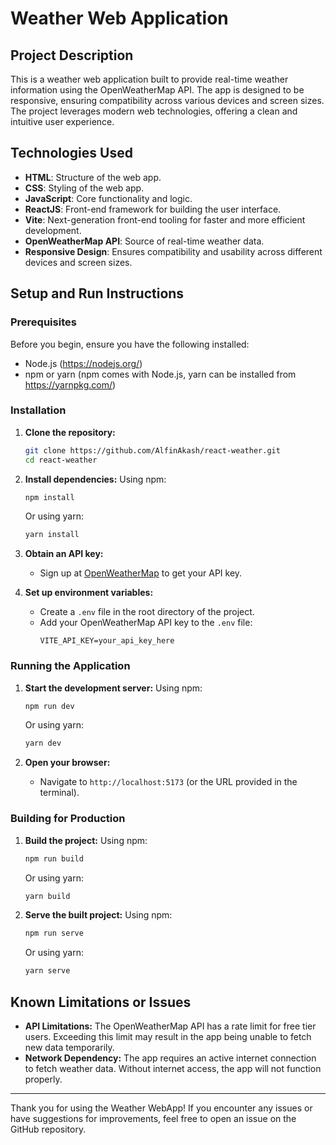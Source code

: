 # Weather Web Application

## Project Description

This is a weather web application built to provide real-time weather information using the OpenWeatherMap API. The app is designed to be responsive, ensuring compatibility across various devices and screen sizes. The project leverages modern web technologies, offering a clean and intuitive user experience.



## Technologies Used

- **HTML**: Structure of the web app.
- **CSS**: Styling of the web app.
- **JavaScript**: Core functionality and logic.
- **ReactJS**: Front-end framework for building the user interface.
- **Vite**: Next-generation front-end tooling for faster and more efficient development.
- **OpenWeatherMap API**: Source of real-time weather data.
- **Responsive Design**: Ensures compatibility and usability across different devices and screen sizes.

## Setup and Run Instructions

### Prerequisites

Before you begin, ensure you have the following installed:

- Node.js (https://nodejs.org/)
- npm or yarn (npm comes with Node.js, yarn can be installed from https://yarnpkg.com/)

### Installation

1. **Clone the repository:**

   ```bash
   git clone https://github.com/AlfinAkash/react-weather.git
   cd react-weather
   ```

2. **Install dependencies:**
   Using npm:

   ```bash
   npm install
   ```

   Or using yarn:

   ```bash
   yarn install
   ```

3. **Obtain an API key:**

   - Sign up at [OpenWeatherMap](https://openweathermap.org/) to get your API key.

4. **Set up environment variables:**
   - Create a `.env` file in the root directory of the project.
   - Add your OpenWeatherMap API key to the `.env` file:
     ```
     VITE_API_KEY=your_api_key_here
     ```

### Running the Application

1. **Start the development server:**
   Using npm:

   ```bash
   npm run dev
   ```

   Or using yarn:

   ```bash
   yarn dev
   ```

2. **Open your browser:**
   - Navigate to `http://localhost:5173` (or the URL provided in the terminal).

### Building for Production

1. **Build the project:**
   Using npm:

   ```bash
   npm run build
   ```

   Or using yarn:

   ```bash
   yarn build
   ```

2. **Serve the built project:**
   Using npm:
   ```bash
   npm run serve
   ```
   Or using yarn:
   ```bash
   yarn serve
   ```

## Known Limitations or Issues

- **API Limitations:** The OpenWeatherMap API has a rate limit for free tier users. Exceeding this limit may result in the app being unable to fetch new data temporarily.
- **Network Dependency:** The app requires an active internet connection to fetch weather data. Without internet access, the app will not function properly.

---

Thank you for using the Weather WebApp! If you encounter any issues or have suggestions for improvements, feel free to open an issue on the GitHub repository.
